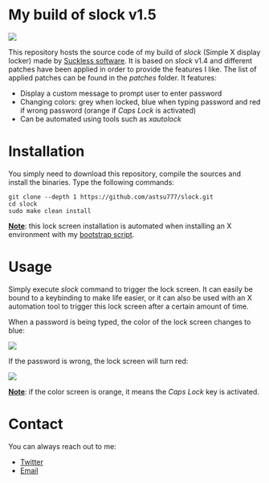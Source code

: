 # My build of slock v1.5

![](https://i.postimg.cc/L4g668VY/screenshot-20210702-023.png)

This repository hosts the source code of my build of *slock* (Simple X display locker) made by [Suckless software](https://tools.suckless.org/slock/). It is based on *slock* v1.4 and different patches have been applied in order to provide the features I like. The list of applied patches can be found in the *patches* folder. It features:

* Display a custom message to prompt user to enter password
* Changing colors: grey when locked, blue when typing password and red if wrong password (orange if *Caps Lock* is activated)
* Can be automated using tools such as *xautolock*

# Installation
You simply need to download this repository, compile the sources and install the binaries. Type the following commands:

```
git clone --depth 1 https://github.com/astsu777/slock.git
cd slock
sudo make clean install
```

<u>**Note**</u>: this lock screen installation is automated when installing an X environment with my [bootstrap script](https://github.com/astsu777/bootstrap).

# Usage
Simply execute *slock* command to trigger the lock screen. It can easily be bound to a keybinding to make life easier, or it can also be used with an X automation tool to trigger this lock screen after a certain amount of time.

When a password is being typed, the color of the lock screen changes to blue:

![](https://i.postimg.cc/3Jg8mfV3/screenshot-20210702-024.png)

If the password is wrong, the lock screen will turn red:

![](https://i.postimg.cc/L6d4qFyy/screenshot-20210702-025.png)

<u>**Note**</u>: if the color screen is orange, it means the *Caps Lock* key is activated.

# Contact
You can always reach out to me:

* [Twitter](https://twitter.com/astsu777)
* [Email](mailto:gaetan@ictpourtous.com)
